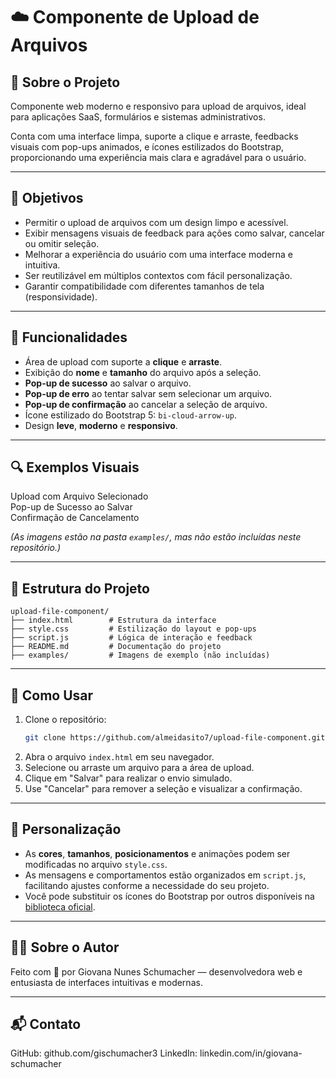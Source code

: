 # ☁️ Componente de Upload de Arquivos

## 📌 Sobre o Projeto  
Componente web moderno e responsivo para upload de arquivos, ideal para aplicações SaaS, formulários e sistemas administrativos.

Conta com uma interface limpa, suporte a clique e arraste, feedbacks visuais com pop-ups animados, e ícones estilizados do Bootstrap, proporcionando uma experiência mais clara e agradável para o usuário.

---

## 🎯 Objetivos  
- Permitir o upload de arquivos com um design limpo e acessível.  
- Exibir mensagens visuais de feedback para ações como salvar, cancelar ou omitir seleção.  
- Melhorar a experiência do usuário com uma interface moderna e intuitiva.  
- Ser reutilizável em múltiplos contextos com fácil personalização.  
- Garantir compatibilidade com diferentes tamanhos de tela (responsividade).  

---

## 🧩 Funcionalidades  
- Área de upload com suporte a **clique** e **arraste**.  
- Exibição do **nome** e **tamanho** do arquivo após a seleção.  
- **Pop-up de sucesso** ao salvar o arquivo.  
- **Pop-up de erro** ao tentar salvar sem selecionar um arquivo.  
- **Pop-up de confirmação** ao cancelar a seleção de arquivo.  
- Ícone estilizado do Bootstrap 5: `bi-cloud-arrow-up`.  
- Design **leve**, **moderno** e **responsivo**.  

---

## 🔍 Exemplos Visuais  
Upload com Arquivo Selecionado  
Pop-up de Sucesso ao Salvar  
Confirmação de Cancelamento  

*(As imagens estão na pasta `examples/`, mas não estão incluídas neste repositório.)*

---

## 📁 Estrutura do Projeto  
```
upload-file-component/
├── index.html        # Estrutura da interface
├── style.css         # Estilização do layout e pop-ups
├── script.js         # Lógica de interação e feedback
├── README.md         # Documentação do projeto
├── examples/         # Imagens de exemplo (não incluídas)
```

---

## 🚀 Como Usar  
1. Clone o repositório:  
   ```bash
   git clone https://github.com/almeidasito7/upload-file-component.git
   ```  
2. Abra o arquivo `index.html` em seu navegador.  
3. Selecione ou arraste um arquivo para a área de upload.  
4. Clique em "Salvar" para realizar o envio simulado.  
5. Use "Cancelar" para remover a seleção e visualizar a confirmação.

---

## 🎨 Personalização  
- As **cores**, **tamanhos**, **posicionamentos** e animações podem ser modificadas no arquivo `style.css`.  
- As mensagens e comportamentos estão organizados em `script.js`, facilitando ajustes conforme a necessidade do seu projeto.  
- Você pode substituir os ícones do Bootstrap por outros disponíveis na [biblioteca oficial](https://icons.getbootstrap.com/).

---

## 👨‍💻 Sobre o Autor  
Feito com 💜 por Giovana Nunes Schumacher — desenvolvedora web e entusiasta de interfaces intuitivas e modernas.

---

## 📬 Contato  
GitHub: github.com/gischumacher3
LinkedIn: linkedin.com/in/giovana-schumacher
